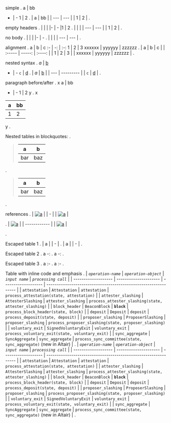 simple
.
a | bb
- | -
1 | 2
.
| a   | bb  |
| --- | --- |
| 1   | 2   |
.

empty headers
.
|  | |
|- | -
|1 | 2
.
|     |     |
| --- | --- |
| 1   | 2   |
.

no body
.
|  | |
|- | -
.
|     |     |
| --- | --- |
.

alignment
.
a | b | c
:- | -: | :-:
1 | 2 | 3
xxxxxx | yyyyyy | zzzzzz
.
| a      |      b |   c    |
| :----- | -----: | :----: |
| 1      |      2 |   3    |
| xxxxxx | yyyyyy | zzzzzz |
.

nested syntax
.
*a* | [b](link)
- | -
`c` | [d](link)
.
| *a* | [b](link) |
| --- | --------- |
| `c` | [d](link) |
.

paragraph before/after
.
x
a | bb
- | -
1 | 2
y
.
x

| a   | bb  |
| --- | --- |
| 1   | 2   |

y
.

Nested tables in blockquotes:
.
> a|b
> ---|---
> bar|baz
.
> | a   | b   |
> | --- | --- |
> | bar | baz |
.

references
.
| [![a][b]][c] |
| - |
| [![a][b]][c] |

[b]: link1
[c]: link2
.
| [![a][b]][c] |
| ------------ |
| [![a][b]][c] |

[b]: link1
[c]: link2
.

Escaped table 1
.
| a |
\| - |
.
| a |
| \- |
.

Escaped table 2
.
a
-\:
.
a
\-:
.

Escaped table 3
.
a
:\-
.
a
:\-
.

Table with inline code and emphasis
.
| *`operation-name`*  | *`operation-object`*  | *`input name`*      | *`processing call`*                                             |
| ------------------- | --------------------- | ------------------- | --------------------------------------------------------------- |
| `attestation`       | `Attestation`         | `attestation`       | `process_attestation(state, attestation)`                       |
| `attester_slashing` | `AttesterSlashing`    | `attester_slashing` | `process_attester_slashing(state, attester_slashing)`           |
| `block_header`      | `BeaconBlock`         | **`block`**         | `process_block_header(state, block)`                            |
| `deposit`           | `Deposit`             | `deposit`           | `process_deposit(state, deposit)`                               |
| `proposer_slashing` | `ProposerSlashing`    | `proposer_slashing` | `process_proposer_slashing(state, proposer_slashing)`           |
| `voluntary_exit`    | `SignedVoluntaryExit` | `voluntary_exit`    | `process_voluntary_exit(state, voluntary_exit)`                 |
| `sync_aggregate`    | `SyncAggregate`       | `sync_aggregate`    | `process_sync_committee(state, sync_aggregate)` (new in Altair) |
.
| *`operation-name`*  | *`operation-object`*  | *`input name`*      | *`processing call`*                                             |
| ------------------- | --------------------- | ------------------- | --------------------------------------------------------------- |
| `attestation`       | `Attestation`         | `attestation`       | `process_attestation(state, attestation)`                       |
| `attester_slashing` | `AttesterSlashing`    | `attester_slashing` | `process_attester_slashing(state, attester_slashing)`           |
| `block_header`      | `BeaconBlock`         | **`block`**         | `process_block_header(state, block)`                            |
| `deposit`           | `Deposit`             | `deposit`           | `process_deposit(state, deposit)`                               |
| `proposer_slashing` | `ProposerSlashing`    | `proposer_slashing` | `process_proposer_slashing(state, proposer_slashing)`           |
| `voluntary_exit`    | `SignedVoluntaryExit` | `voluntary_exit`    | `process_voluntary_exit(state, voluntary_exit)`                 |
| `sync_aggregate`    | `SyncAggregate`       | `sync_aggregate`    | `process_sync_committee(state, sync_aggregate)` (new in Altair) |
.
